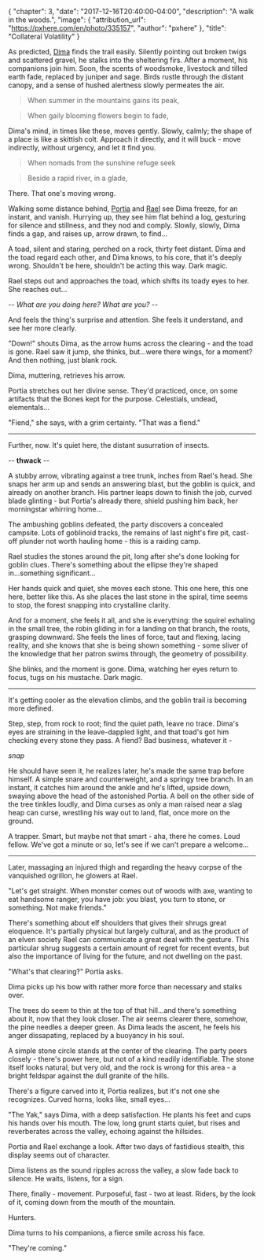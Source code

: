 {
    "chapter": 3,
    "date": "2017-12-16T20:40:00-04:00",
    "description": "A walk in the woods.",
    "image": {
        "attribution_url": "https://pxhere.com/en/photo/335157",
        "author": "pxhere"
    },
    "title": "Collateral Volatility"
}

As predicted, [Dima](/characters/dima/) finds the trail easily. Silently pointing out broken twigs and scattered gravel, he stalks into the sheltering firs. After a moment, his companions join him. Soon, the scents of woodsmoke, livestock and tilled earth fade, replaced by juniper and sage. Birds rustle through the distant canopy, and a sense of hushed alertness slowly permeates the air.

> When summer in the mountains gains its peak,

> When gaily blooming flowers begin to fade,

Dima's mind, in times like these, moves gently. Slowly, calmly; the shape of a place is like a skittish colt. Approach it directly, and it will buck - move indirectly, without urgency, and let it find you.

> When nomads from the sunshine refuge seek

> Beside a rapid river, in a glade,

There. That one's moving wrong.

Walking some distance behind, [Portia](/characters/portia/) and [Rael](/characters/rael/) see Dima freeze, for an instant, and vanish. Hurrying up, they see him flat behind a log, gesturing for silence and stillness, and they nod and comply. Slowly, slowly, Dima finds a gap, and raises up, arrow drawn, to find...

A toad, silent and staring, perched on a rock, thirty feet distant. Dima and the toad regard each other, and Dima knows, to his core, that it's deeply wrong. Shouldn't be here, shouldn't be acting this way. Dark magic.

Rael steps out and approaches the toad, which shifts its toady eyes to her. She reaches out...

-- *What are you doing here? What are you?* --

And feels the thing's surprise and attention. She feels it understand, and see her more clearly.

"Down!" shouts Dima, as the arrow hums across the clearing - and the toad is gone. Rael saw it jump, she thinks, but...were there wings, for a moment? And then nothing, just blank rock.

Dima, muttering, retrieves his arrow.

Portia stretches out her divine sense. They'd practiced, once, on some artifacts that the Bones kept for the purpose. Celestials, undead, elementals...

"Fiend," she says, with a grim certainty. "That was a fiend."

---

Further, now. It's quiet here, the distant susurration of insects.

-- **thwack** --

A stubby arrow, vibrating against a tree trunk, inches from Rael's head. She snaps her arm up and sends an answering blast, but the goblin is quick, and already on another branch. His partner leaps down to finish the job, curved blade glinting - but Portia's already there, shield pushing him back, her morningstar whirring home...

The ambushing goblins defeated, the party discovers a concealed campsite. Lots of goblinoid tracks, the remains of last night's fire pit, cast-off plunder not worth hauling home - this is a raiding camp.

Rael studies the stones around the pit, long after she's done looking for goblin clues. There's something about the ellipse they're shaped in...something significant...

Her hands quick and quiet, she moves each stone. This one here, this one here, better like this. As she places the last stone in the spiral, time seems to stop, the forest snapping into crystalline clarity.

And for a moment, she feels it all, and she is everything: the squirel exhaling in the small tree, the robin gliding in for a landing on that branch, the roots, grasping downward. She feels the lines of force, taut and flexing, lacing reality, and she knows that she is being shown something - some sliver of the knowledge that her patron swims through, the geometry of possibility.

She blinks, and the moment is gone. Dima, watching her eyes return to focus, tugs on his mustache. Dark magic.

---

It's getting cooler as the elevation climbs, and the goblin trail is becoming more defined.

Step, step, from rock to root; find the quiet path, leave no trace. Dima's eyes are straining in the leave-dappled light, and that toad's got him checking every stone they pass. A fiend? Bad business, whatever it -

*snap*

He should have seen it, he realizes later, he's made the same trap before himself. A simple snare and counterweight, and a springy tree branch. In an instant, it catches him around the ankle and he's lifted, upside down, swaying above the head of the astonished Portia. A bell on the other side of the tree tinkles loudly, and Dima curses as only a man raised near a slag heap can curse, wrestling his way out to land, flat, once more on the ground.

A trapper. Smart, but maybe not that smart - aha, there he comes. Loud fellow. We've got a minute or so, let's see if we can't prepare a welcome...

---

Later, massaging an injured thigh and regarding the heavy corpse of the vanquished ogrillon, he glowers at Rael.

"Let's get straight. When monster comes out of woods with axe, wanting to eat handsome ranger, you have job: you blast, you turn to stone, or something. Not make friends."

There's something about elf shoulders that gives their shrugs great eloquence. It's partially physical but largely cultural, and as the product of an elven society Rael can communicate a great deal with the gesture. This particular shrug suggests a certain amount of regret for recent events, but also the importance of living for the future, and not dwelling on the past.

"What's that clearing?" Portia asks.

Dima picks up his bow with rather more force than necessary and stalks over.

The trees do seem to thin at the top of that hill...and there's something about it, now that they look closer. The air seems clearer there, somehow, the pine needles a deeper green. As Dima leads the ascent, he feels his anger dissapating, replaced by a buoyancy in his soul.

A simple stone circle stands at the center of the clearing. The party peers closely - there's power here, but not of a kind readily identifiable. The stone itself looks natural, but very old, and the rock is wrong for this area - a bright feldspar against the dull granite of the hills.

There's a figure carved into it, Portia realizes, but it's not one she recognizes. Curved horns, looks like, small eyes...

"The Yak," says Dima, with a deep satisfaction. He plants his feet and cups his hands over his mouth. The low, long grunt starts quiet, but rises and reverberates across the valley, echoing against the hillsides.

Portia and Rael exchange a look. After two days of fastidious stealth, this display seems out of character.

Dima listens as the sound ripples across the valley, a slow fade back to silence. He waits, listens, for a sign.

There, finally - movement. Purposeful, fast - two at least. Riders, by the look of it, coming down from the mouth of the mountain.

Hunters.

Dima turns to his companions, a fierce smile across his face.

"They're coming."